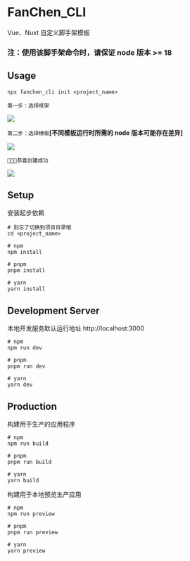# FanChen_CLI
Vue、Nuxt 自定义脚手架模板

### **注：使用该脚手架命令时，请保证 node 版本 >= 18**

## Usage
```shell
npx fanchen_cli init <project_name>
```

``第一步：选择框架``

<img src="./assets/choose_frame.png">

``第二步：选择模板``**[不同模板运行时所需的 node 版本可能存在差异]**

<img src="./assets/choose_tmpl.png">

``🚀🚀🚀恭喜创建成功``

<img src="./assets/succeed.png">



## Setup

安装起步依赖
```shell
# 别忘了切换到项目目录哦
cd <project_name>

# npm
npm install

# pnpm
pnpm install

# yarn
yarn install
```

## Development Server

本地开发服务默认运行地址 http://localhost:3000
```shell
# npm
npm run dev

# pnpm
pnpm run dev

# yarn
yarn dev
```

## Production

构建用于生产的应用程序
```shell
# npm
npm run build

# pnpm
pnpm run build

# yarn
yarn build
```

构建用于本地预览生产应用
```shell
# npm
npm run preview

# pnpm
pnpm run preview

# yarn
yarn preview
```